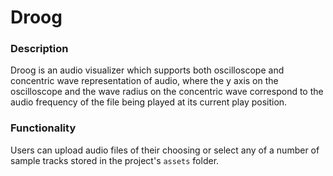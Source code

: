# Droog

### Description

Droog is an audio visualizer which supports both oscilloscope and concentric wave representation of audio, where the y axis on the oscilloscope and the wave radius on the concentric wave correspond to the audio frequency of the file being played at its current play position.

### Functionality

Users can upload audio files of their choosing or select any of a number of sample tracks stored in the project's `assets` folder.
